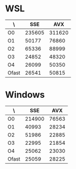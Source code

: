 WSL
=
\      | SSE   | AVX
-------|-------|-----
O0     |235605 | 311620
O1     |50177  | 76860
O2     |65336  | 88999
O3     |24852  | 48320
O4     |26099  | 50350
Ofast  |26541  | 50815

Windows
=
\      | SSE   | AVX
-------|-------|-----
O0     |214900 | 76563
O1     |40993  | 28234
O2     |51986  | 22885
O3     |22995  | 21854
O4     |25062  | 23030
Ofast  |25059  | 28225

